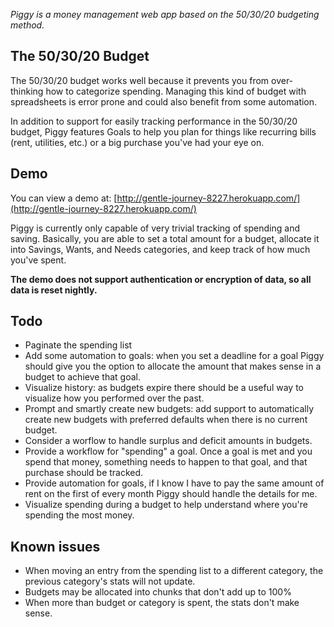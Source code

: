 *Piggy is a money management web app based on the 50/30/20 budgeting method.*

## The 50/30/20 Budget

The 50/30/20 budget works well because it prevents you from over-thinking how to categorize spending. Managing this kind of budget with spreadsheets is error prone and could also benefit from some automation.

In addition to support for easily tracking performance in the 50/30/20 budget, Piggy features Goals to help you plan for things like recurring bills (rent, utilities, etc.) or a big purchase you've had your eye on.

## Demo

You can view a demo at:
[http://gentle-journey-8227.herokuapp.com/](http://gentle-journey-8227.herokuapp.com/)

Piggy is currently only capable of very trivial tracking of spending and saving. Basically, you are able to set a total amount for a budget, allocate it into Savings, Wants, and Needs categories, and keep track of how much you've spent.

**The demo does not support authentication or encryption of data, so all data is reset nightly.**

## Todo

* Paginate the spending list
* Add some automation to goals: when you set a deadline for a goal Piggy should give you the option to allocate the amount that makes sense in a budget to achieve that goal.
* Visualize history: as budgets expire there should be a useful way to visualize how you performed over the past.
* Prompt and smartly create new budgets: add support to automatically create new budgets with preferred defaults when there is no current budget.
* Consider a worflow to handle surplus and deficit amounts in budgets.
* Provide a workflow for "spending" a goal. Once a goal is met and you spend that money, something needs to happen to that goal, and that purchase should be tracked.
* Provide automation for goals, if I know I have to pay the same amount of rent on the first of every month Piggy should handle the details for me.
* Visualize spending during a budget to help understand where you're spending the most money.

## Known issues

* When moving an entry from the spending list to a different category, the previous category's stats will not update.
* Budgets may be allocated into chunks that don't add up to 100%
* When more than budget or category is spent, the stats don't make sense.
